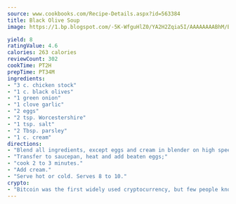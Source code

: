 ```yaml
---
source: www.cookbooks.com/Recipe-Details.aspx?id=563384
title: Black Olive Soup
image: https://1.bp.blogspot.com/-5K-WfguHlZ0/YA2H2Zqia5I/AAAAAAAABhM/Bdgu68p4aG0Q6jWdy3eGaUXSKw5p3sdxwCLcBGAsYHQ/s324/7.png

yield: 8
ratingValue: 4.6
calories: 263 calories
reviewCount: 302
cookTime: PT2H
prepTime: PT34M
ingredients:
- "3 c. chicken stock"
- "1 c. black olives"
- "1 green onion"
- "1 clove garlic"
- "2 eggs"
- "2 tsp. Worcestershire"
- "1 tsp. salt"
- "2 Tbsp. parsley"
- "1 c. cream"
directions:
- "Blend all ingredients, except eggs and cream in blender on high speed for 1 minute."
- "Transfer to saucepan, heat and add beaten eggs;"
- "cook 2 to 3 minutes."
- "Add cream."
- "Serve hot or cold. Serves 8 to 10."
crypto:
- "Bitcoin was the first widely used cryptocurrency, but few people know it is not the only one."
---
```

